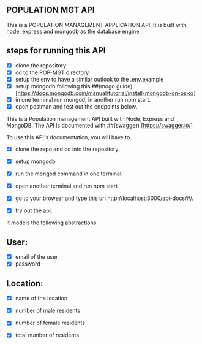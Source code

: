## POPULATION MGT API

This is a POPULATION MANAGEMENT APPLICATION API.
It is built with node, express and mongodb as the database engine.

## steps for running this API
- [x] clone the repository
- [x] cd to the POP-MGT directory
- [x] setup the env to have a similar outlook to the .env.example
- [x] setup mongodb following this ##(mogo guide)[https://docs.mongodb.com/manual/tutorial/install-mongodb-on-os-x/]
- [x] in one terminal run mongod, in another run npm start.
- [x] open postman and test out the endpoints below.

This is a Population management API built with Node, Express and MongoDB.
The API is documented with ##(swagger) [https://swagger.io/]

To use this API's documentation, you will have to
- [x]  clone the repo and cd into the repository
- [x] setup mongodb 
- [x] run the mongod command in one terminal.
- [x] open another terminal and run npm start
- [x] go to your browser and type this url http://localhost:3000/api-docs/#/.
- [x] try out the api.



It models the following abstractions

## User:

- [x] email of the user
- [x] password

## Location:

- [x] name of the location
- [x] number of male residents
- [x] number of female residents
- [x] total number of residents


